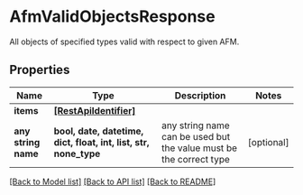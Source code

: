 # AfmValidObjectsResponse

All objects of specified types valid with respect to given AFM.

## Properties
Name | Type | Description | Notes
------------ | ------------- | ------------- | -------------
**items** | [**[RestApiIdentifier]**](RestApiIdentifier.md) |  | 
**any string name** | **bool, date, datetime, dict, float, int, list, str, none_type** | any string name can be used but the value must be the correct type | [optional]

[[Back to Model list]](../README.md#documentation-for-models) [[Back to API list]](../README.md#documentation-for-api-endpoints) [[Back to README]](../README.md)


